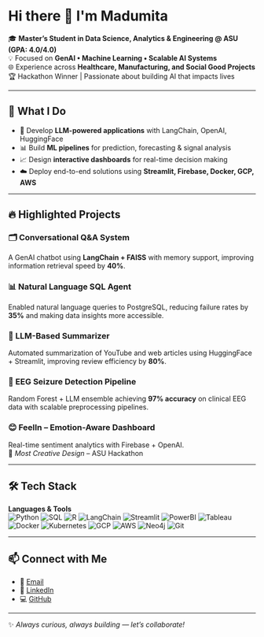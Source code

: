 # Hi there 👋 I'm Madumita  

🎓 **Master’s Student in Data Science, Analytics & Engineering @ ASU (GPA: 4.0/4.0)**  
💡 Focused on **GenAI • Machine Learning • Scalable AI Systems**  
🌐 Experience across **Healthcare, Manufacturing, and Social Good Projects**  
🏆 Hackathon Winner | Passionate about building AI that impacts lives  

---

## 🚀 What I Do
- 🤖 Develop **LLM-powered applications** with LangChain, OpenAI, HuggingFace  
- 📊 Build **ML pipelines** for prediction, forecasting & signal analysis  
- 📈 Design **interactive dashboards** for real-time decision making  
- ☁️ Deploy end-to-end solutions using **Streamlit, Firebase, Docker, GCP, AWS**

---

## 🔥 Highlighted Projects

### 🗂️ Conversational Q&A System  
A GenAI chatbot using **LangChain + FAISS** with memory support, improving information retrieval speed by **40%**.

### 📊 Natural Language SQL Agent  
Enabled natural language queries to PostgreSQL, reducing failure rates by **35%** and making data insights more accessible.

### 📰 LLM-Based Summarizer  
Automated summarization of YouTube and web articles using HuggingFace + Streamlit, improving review efficiency by **80%**.

### 🧠 EEG Seizure Detection Pipeline  
Random Forest + LLM ensemble achieving **97% accuracy** on clinical EEG data with scalable preprocessing pipelines.

### 😊 FeelIn – Emotion-Aware Dashboard  
Real-time sentiment analytics with Firebase + OpenAI.  
🏅 *Most Creative Design* – ASU Hackathon  

---

## 🛠️ Tech Stack

**Languages & Tools**  
![Python](https://img.shields.io/badge/Python-3776AB?style=flat&logo=python&logoColor=white)
![SQL](https://img.shields.io/badge/SQL-336791?style=flat&logo=postgresql&logoColor=white)
![R](https://img.shields.io/badge/R-276DC3?style=flat&logo=r&logoColor=white)
![LangChain](https://img.shields.io/badge/LangChain-0C2340?style=flat)
![Streamlit](https://img.shields.io/badge/Streamlit-FF4B4B?style=flat&logo=streamlit&logoColor=white)
![PowerBI](https://img.shields.io/badge/PowerBI-F2C811?style=flat&logo=powerbi&logoColor=black)
![Tableau](https://img.shields.io/badge/Tableau-E97627?style=flat&logo=tableau&logoColor=white)
![Docker](https://img.shields.io/badge/Docker-2496ED?style=flat&logo=docker&logoColor=white)
![Kubernetes](https://img.shields.io/badge/Kubernetes-326CE5?style=flat&logo=kubernetes&logoColor=white)
![GCP](https://img.shields.io/badge/GoogleCloud-4285F4?style=flat&logo=googlecloud&logoColor=white)
![AWS](https://img.shields.io/badge/AWS-232F3E?style=flat&logo=amazonaws&logoColor=white)
![Neo4j](https://img.shields.io/badge/Neo4j-018BFF?style=flat&logo=neo4j&logoColor=white)
![Git](https://img.shields.io/badge/Git-F05032?style=flat&logo=git&logoColor=white)

---

## 📫 Connect with Me
- 📧 [Email](mailto:mkarthi5@asu.edu)  
- 💼 [LinkedIn](https://www.linkedin.com/in/madumita24/)  
- 💻 [GitHub](https://github.com/Madumita24)  

---

✨ *Always curious, always building — let’s collaborate!*  
